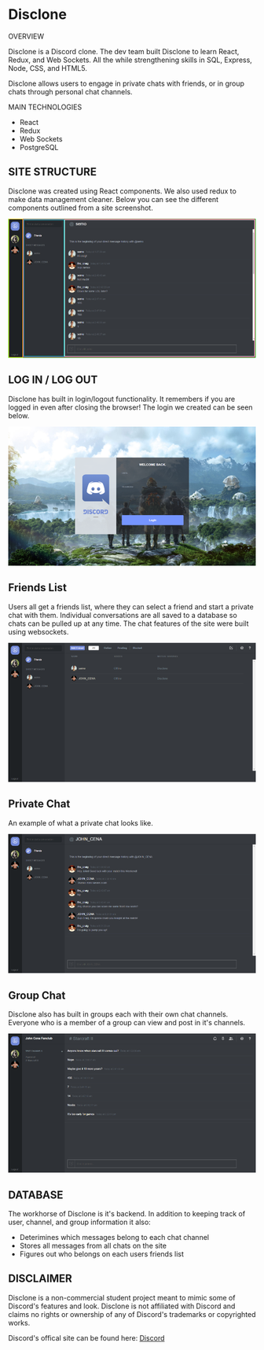 # Disclone



OVERVIEW

Disclone is a Discord clone.  The dev team built Disclone to learn React, Redux, and Web Sockets. All the while strengthening skills in SQL, Express, Node, CSS, and HTML5.

Disclone allows users to engage in private chats with friends, or in group chats through personal chat channels.

MAIN TECHNOLOGIES

<ul>
  <li>React</li>
  <li>Redux</li>
  <li>Web Sockets</li>
  <li>PostgreSQL</li>
</ul>

## SITE STRUCTURE

Disclone was created using React components. We also used redux to make data management cleaner.  Below you can see the different components outlined from a site screenshot.  

<img src='/public/img/components.png' />

## LOG IN / LOG OUT

Disclone has built in login/logout functionality.  It remembers if you are logged in even after closing the browser!  The login we created can be seen below.

<img src='/public/img/discord_landing.png'/>

## Friends List

Users all get a friends list, where they can select a friend and start a private chat with them.  Individual conversations are all saved to a database so chats can be pulled up at any time.  The chat features of the site were built using websockets.   

<img src='/public/img/FriendsList.png'/>

## Private Chat

An example of what a private chat looks like.

<img src='/public/img/privatechat.png'/>

## Group Chat

Disclone also has built in groups each with their own chat channels.  Everyone who is a member of a group can view and post in it's channels.  

<img src='/public/img/groupchat.png'/>

## DATABASE

The workhorse of Disclone is it's backend.  In addition to keeping track of user, channel, and group information it also:

<ul>
  <li>Deterimines which messages belong to each chat channel</li>
  <li>Stores all messages from all chats on the site</li>
  <li>Figures out who belongs on each users friends list</li>
</ul>

## DISCLAIMER

Disclone is a non-commercial student project meant to mimic some of Discord's features and look.  Disclone is not affiliated with Discord and claims no rights or ownership of any of Discord's trademarks or copyrighted works.

Discord's offical site can be found here: <a href='https://discordapp.com/'>Discord</a>
